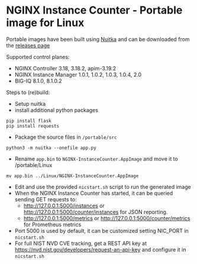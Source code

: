 # NGINX Instance Counter - Portable image for Linux

Portable images have been built using [Nuitka](https://nuitka.net/) and can be downloaded from the [releases page](https://github.com/fabriziofiorucci/NGINX-InstanceCounter/releases)

Supported control planes:

 -  NGINX Controller 3.18, 3.18.2, apim-3.19.2
 -  NGINX Instance Manager 1.0.1, 1.0.2, 1.0.3, 1.0.4, 2.0
 -  BIG-IQ 8.1.0, 8.1.0.2

Steps to (re)build:

- Setup nuitka
- install additional python packages

```
pip install flask
pip install requests
```

- Package the source files in `/portable/src`

```
python3 -m nuitka --onefile app.py
```

- Rename `app.bin` to `NGINX-InstanceCounter.AppImage` and move it to /portable/Linux

```
mv app.bin ../Linux/NGINX-InstanceCounter.AppImage
```

- Edit and use the provided `nicstart.sh` script to run the generated image
- When the NGINX Instance Counter has started, it can be queried sending GET requests to:
  - http://127.0.0.1:5000/instances or http://127.0.0.1:5000/counter/instances for JSON reporting.
  - http://127.0.0.1:5000/metrics or http://127.0.0.1:5000/counter/metrics for Prometheus metrics
- Port 5000 is used by default, it can be customized setting NIC_PORT in `nicstart.sh`
- For full NIST NVD CVE tracking, get a REST API key at https://nvd.nist.gov/developers/request-an-api-key and configure it in `nicstart.sh`
